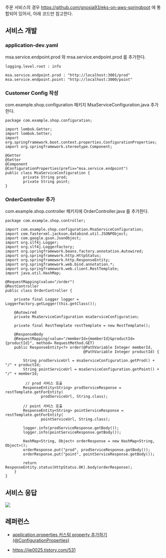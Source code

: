 주문 서비스의 경우 https://github.com/gnosia93/eks-on-aws-springboot 에 통합되어 있어서, 아래 코드만 참고한다. 

## 서비스 개발 ##

### application-dev.yaml ###
msa.service.endpoint.prod 와 msa.service.endpoint.prod 를 추가한다. 
```
logging.level.root : info

msa.service.endpoint.prod : "http://localhost:3001/prod"
msa.service.endpoint.point: "http://localhost:3000/point"
```

### Customer Config 작성 ###
com.example.shop.configuration 패키지 MsaServiceConfiguration.java 추가한다.
```
package com.example.shop.configuration;

import lombok.Getter;
import lombok.Setter;
import org.springframework.boot.context.properties.ConfigurationProperties;
import org.springframework.stereotype.Component;

@Getter
@Setter
@Component
@ConfigurationProperties(prefix="msa.service.endpoint")
public class MsaServiceConfiguration {
        private String prod;
        private String point;
}
```

### OrderController 추가 ###
com.example.shop.controller 패키지에 OrderController.java 를 추가한다.
```
package com.example.shop.controller;

import com.example.shop.configuration.MsaServiceConfiguration;
import com.fasterxml.jackson.databind.util.JSONPObject;
import com.google.gson.JsonObject;
import org.slf4j.Logger;
import org.slf4j.LoggerFactory;
import org.springframework.beans.factory.annotation.Autowired;
import org.springframework.http.HttpStatus;
import org.springframework.http.ResponseEntity;
import org.springframework.web.bind.annotation.*;
import org.springframework.web.client.RestTemplate;
import java.util.HashMap;

@RequestMapping(value="/order")
@RestController
public class OrderController {

    private final Logger logger = LoggerFactory.getLogger(this.getClass());

    @Autowired
    private MsaServiceConfiguration msaServiceConfiguration;

    private final RestTemplate restTemplate = new RestTemplate();

    @ResponseBody
    @RequestMapping(value="/memberId={memberId}&productId={productId}", method= RequestMethod.GET)
    public ResponseEntity<?> order(@PathVariable Integer memberId,
                                   @PathVariable Integer productId) {

        String prodServiceUrl = msaServiceConfiguration.getProd() + "/" + productId;
        String pointServiceUrl = msaServiceConfiguration.getPoint() + "/" + memberId;

         // prod 서비스 호출
        ResponseEntity<String> prodServiceResponse = restTemplate.getForEntity(
                prodServiceUrl, String.class);

        // point 서비스 호출
        ResponseEntity<String> pointServiceResponse = restTemplate.getForEntity(
                pointServiceUrl, String.class);

        logger.info(prodServiceResponse.getBody());
        logger.info(pointServiceResponse.getBody());

        HashMap<String, Object> orderResponse = new HashMap<String, Object>();
        orderResponse.put("prod", prodServiceResponse.getBody());
        orderResponse.put("point", pointServiceResponse.getBody());

        return ResponseEntity.status(HttpStatus.OK).body(orderResponse);
    }
}
```

## 서비스 응답 ##
![](https://github.com/gnosia93/eks-on-aws/blob/main/images/istio-service-order.png)

## 레퍼런스 ##

* [application.properties 커스텀 property 추가하기(@ConfigurationProperties)](https://velog.io/@gillog/Spring-Boot-application.properties-%EC%BB%A4%EC%8A%A4%ED%85%80-property-%EC%B6%94%EA%B0%80%ED%95%98%EA%B8%B0ConfigurationProperties)

* https://jie0025.tistory.com/531
